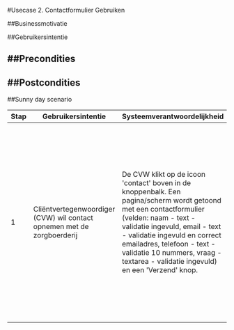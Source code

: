 #Usecase 2. Contactformulier Gebruiken

##Businessmotivatie

##Gebruikersintentie

##Precondities
- 

##Postcondities
- 

##Sunny day scenario
<table><thead><tr>
<th>Stap</th><th>Gebruikersintentie</th><th>Systeemverantwoordelijkheid</th><th>Opmerkingen</th>
</tr></thead><tbody>

<tr><td>1</td><td>
  Cliëntvertegenwoordiger (CVW) wil contact opnemen met de zorgboerderij
</td><td>
  De CVW klikt op de icoon 'contact' boven in de knoppenbalk. Een pagina/scherm wordt getoond met een contactformulier (velden: naam - text - validatie ingevuld, email - text - validatie ingevuld en correct emailadres, telefoon - text - validatie 10 nummers, vraag - textarea - validatie ingevuld) en een 'Verzend' knop.
</td><td>
  <ul><li><b>Vraag:</b> moet er veldvalidatie uitgevoerd worden? En zo ja hoe uitgebreid?
  </li><li><b>Vraag:</b> waar wordt veldvalidatie getoond indien toegepast?
  </li><li><b>Vraag:</b> wat gebeurt er als formulier verstuurd is? naar welke pagina/scherm doorsturen? of bevestiging tonen in huidige pagina/scherm?
  </li></ul>
</td></tr>

<!--
<tr><td></td><td>
</td><td>
</td><td>
</td></tr>
-->

</tbody></table>
